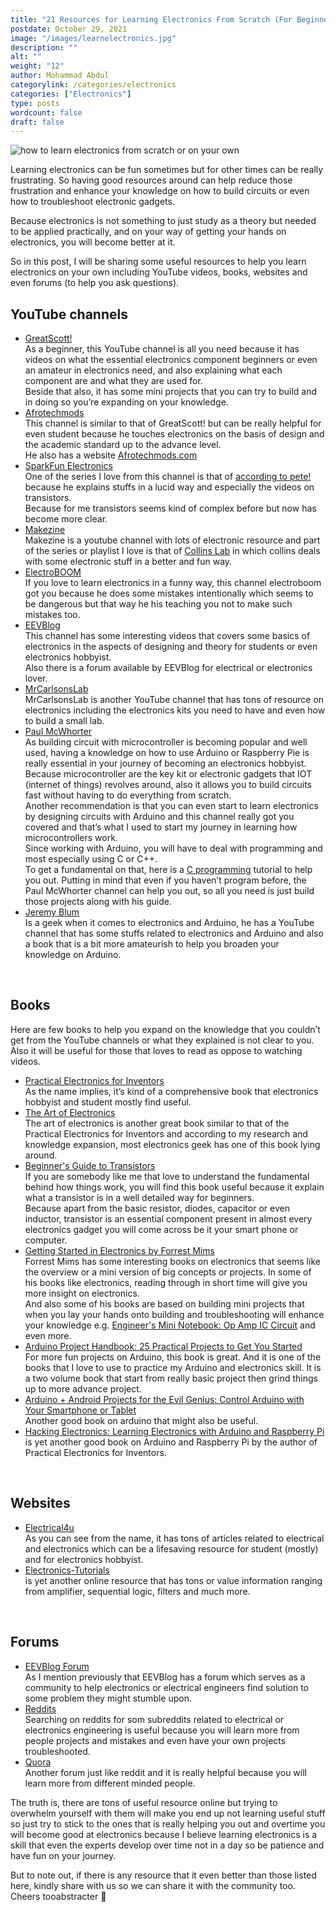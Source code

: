 ```yaml
---
title: "21 Resources for Learning Electronics From Scratch (For Beginners)"
postdate: October 29, 2021
image: "/images/learnelectronics.jpg"
description: ""
alt: ""
weight: "12"
author: Mohammad Abdul
categorylink: /categories/electronics
categories: ["Electronics"]
type: posts
wordcount: false
draft: false
---
```


<img src="/images/learnelectronics.jpg" alt="how to learn electronics from scratch or on your own">

Learning electronics can be fun sometimes but for other times can be really frustrating.
So having good resources around can help reduce those frustration and enhance your knowledge on how to build circuits or even how to troubleshoot electronic gadgets.

Because electronics is not something to just study as a theory but needed to be applied practically, and on your way of getting your hands on electronics, you will become better at it.

So in this post, I will be sharing some useful resources to help you learn electronics on your own including YouTube videos, books, websites and even forums (to help you ask questions).

## YouTube channels

<ul class="ul-in-post">

<li>
<a class="links-to-others" href="https://youtube.com/playlist?list=PLAROrg3NQn7cyu01HpOv5BWo217XWBZu0">GreatScott! </a>
<br>
As a beginner, this YouTube channel is all you need because it has videos on what the essential electronics component beginners or even an amateur in electronics need, and also explaining what each component are and what they are used for. 
<br>
Beside that also, it has some mini projects that you can try to build and in doing so you’re expanding on your knowledge.
</li>

<li>
<a class="links-to-others" href="https://www.youtube.com/channel/UCosnWgi3eorc1klEQ8pIgJQ">Afrotechmods</a>
<br>
This channel is similar to that of GreatScott! but can be really helpful for even student because he touches electronics on the basis of design and the academic standard up to the advance level.
<br>
He also has a website <a class="links-to-others" href="https://afrotechmods.com" target="_blank">Afrotechmods.com</a>
</li>

<li>
<a class="links-to-others" href="https://www.youtube.com/channel/UCKPLvnWhN1Qo51IDDZsmq1g">SparkFun Electronics </a>
<br>
One of the series I love from this channel is that of <a class="links-to-others" href="https://youtube.com/playlist?list=PL9EF3C374FD903ACE">according to pete!
</a> because he explains stuffs in a lucid way and especially the videos on transistors. 
<br>
Because for me transistors seems kind of complex before but now has become more clear.
</li>

<li>
<a class="links-to-others" href="https://www.youtube.com/c/MAKE/search?query=collins">Makezine</a>
<br>
Makezine is a youtube channel with lots of electronic resource and part of the series or playlist I love is that of <a class="links-to-others" href="https://www.youtube.com/watch?v=Kv7Y8nAOoFE">Collins Lab</a> in which collins deals with some electronic stuff in a better and fun way.
</li>

<li>
<a class="links-to-others" href="https://www.youtube.com/c/Electroboom/featured">ElectroBOOM </a>
<br>
If you love to learn electronics in a funny way, this channel electroboom got you because he does some mistakes intentionally which seems to be dangerous but that way he his teaching you not to make such mistakes too.
</li>

<li>
<a class="links-to-others" href="https://www.youtube.com/channel/UC2DjFE7Xf11URZqWBigcVOQ">EEVBlog </a>
<br>
This channel has some interesting videos that covers some basics of electronics in the aspects of designing and theory for students or even electronics hobbyist. 
<br>
Also there is a forum available by EEVBlog for electrical or electronics lover.
</li>

<li>
<a class="links-to-others" href="https://www.youtube.com/c/MrCarlsonsLab/featured
">MrCarlsonsLab </a>
<br>
MrCarlsonsLab is another YouTube channel that has tons of resource on electronics including the electronics kits you need to have and even how to build a small lab.
</li>

<li>
<a class="links-to-others" href="https://www.youtube.com/c/mcwhorpj/featured">Paul McWhorter </a>
<br>
As building circuit with microcontroller is becoming popular and well used, having a knowledge on how to use Arduino or Raspberry Pie is really essential in your journey of becoming an electronics hobbyist. 
<br>
Because microcontroller are the key kit or electronic gadgets that IOT (internet of things) revolves around, also it allows you to build circuits fast without having to do everything from scratch.
<br>
Another recommendation is that you can even start to learn electronics by designing circuits with Arduino and this channel really got you covered and that’s what I used to start my journey in learning how microcontrollers work.
<br>
Since working with Arduino, you will have to deal with programming and most especially using C or C++.
<br>
To get a fundamental on that, here is a <a class="links-to-others" href="https://www.youtube.com/watch?v=QO_Jlz1qpDw">C programming</a>  tutorial to help you out. Putting in mind that even if you haven’t program before, the Paul McWhorter channel can help you out, so all you need is just build those projects along with his guide.
</li>

<li>
<a class="links-to-others" href="https://www.youtube.com/sciguy14/featured">Jeremy Blum  </a>
<br>
Is a geek when it comes to electronics and Arduino, he has a YouTube channel that has some stuffs related to electronics and Arduino and also a book that is a bit more amateurish to help you broaden your knowledge on Arduino.</li>

</ul>
<br>

## Books

Here are few books to help you expand on the knowledge that you couldn’t get from the YouTube channels or what they explained is not clear to you. Also it will be useful for those that loves to read as oppose to watching videos.

<ul class="ul-in-post">

<li>
<a class="links-to-others" href="https://amzn.to/3vSf1bP">Practical Electronics for Inventors </a>
<br>
As the name implies, it’s kind of a comprehensive book that electronics hobbyist and student mostly find useful.
</li>

<li>
<a class="links-to-others" href="https://amzn.to/3Cukc47">The Art of Electronics</a>
<br>
The art of electronics is another great book similar to that of the Practical Electronics for Inventors and according to my research and knowledge expansion, most electronics geek has one of this book lying around.
</li>

<li>
<a class="links-to-others" href="https://amzn.to/3ErOk0B">Beginner's Guide to Transistors </a>
<br>
If you are somebody like me that love to understand the fundamental behind how things work, you will find this book useful because it explain what a transistor is in a well detailed way for beginners.
<br>
Because apart from the basic resistor, diodes, capacitor or even inductor, transistor is an essential component present in almost every electronics gadget you will come across be it your smart phone or computer.
</li>

<li>
<a class="links-to-others" href="https://amzn.to/3GuE9Kt">Getting Started in Electronics by Forrest Mims</a>
<br>
Forrest Mims has some interesting books on electronics that seems like the overview or a mini version of big concepts or projects. In some of his books like electronics, reading through in short time will give you more insight on electronics. 
<br>
And also some of his books are based on building mini projects that when you lay your hands onto building and troubleshooting will enhance your knowledge e.g.
	<a class="links-to-others" href="https://amzn.to/3pKtxkH">Engineer's Mini Notebook: Op Amp IC Circuit</a> and even more.
</li>

<li>
<a class="links-to-others" href="https://amzn.to/3GHXLLx">Arduino Project Handbook: 25 Practical Projects to Get You Started</a>
<br>
For more fun projects on Arduino, this book is great. And it is one of the books that I love to use to practice my Arduino and electronics skill. It is a two volume book that start from really basic project then grind things up to more advance project.

</li>

<li>
<a class="links-to-others" href="https://amzn.to/3BrS4NL">Arduino + Android Projects for the Evil Genius: Control Arduino with Your Smartphone or Tablet </a>
<br>
Another good book on arduino that might also be useful.
</li>

<li>
<a class="links-to-others" href="https://amzn.to/3bk3YOW">Hacking Electronics: Learning Electronics with Arduino and Raspberry Pi </a>
<br>
is yet another good book on Arduino and Raspberry Pi by the author of Practical Electronics for Inventors.
</li>

</ul>
<br>

## Websites

<ul class="ul-in-post">

<li>
<a class="links-to-others" href="https://www.electrical4u.com/">Electrical4u </a>
<br>
As you can see from the name, it has tons of articles related to electrical and electronics which can be a lifesaving resource for student (mostly) and for electronics hobbyist.
</li>

<li>
<a class="links-to-others" href="https://www.electronics-tutorials.ws/">Electronics-Tutorials </a>
<br>
is yet another online resource that has tons or value information ranging from amplifier, sequential logic, filters and much more.
</li>

</ul>
<br>

## Forums

<ul class="ul-in-post">

<li>
<a class="links-to-others" href="https://www.eevblog.com/forum/index.php">EEVBlog Forum </a>
<br>
As I mention previously that EEVBlog has a forum which serves as a community to help electronics or electrical engineers find solution to some problem they might stumble upon.
</li>

<li>
<a class="links-to-others" href="https://www.reddit.com/">Reddits </a>
<br>
Searching on reddits for som subreddits related to electrical or electronics engineering is useful because you will learn more from people projects and mistakes and even have your own projects troubleshooted.
</li>

<li>
<a class="links-to-others" href="https://www.quora.com/">Quora </a>
<br>
Another forum just like reddit and it is really helpful because you will learn more from different minded people.
</li>

</ul>

The truth is, there are tons of useful resource online but trying to overwhelm yourself with them will make you end up not learning useful stuff so just try to stick to the ones that is really helping you out and overtime you will become good at electronics because I believe learning electronics is a skill that even the experts develop over time not in a day so be patience and have fun on your journey.

But to note out, if there is any resource that it even better than those listed here, kindly share with us so we can share it with the community too. Cheers tooabstracter :tada:
